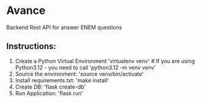 # Avance

Backend Rest API for answer ENEM questions

## Instructions:
1. Create a Python Virtual Environment 'virtualenv venv' # If you are using Python3.12 - you need to call 'python3.12 -m venv venv'
2. Source the environment: 'source venv/bin/activate'
3. Install requirements.txt: 'make install'
4. Create DB: 'flask create-db'
5. Run Application: 'flask run'

